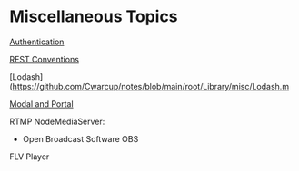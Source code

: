 # Miscellaneous Topics

[Authentication](https://github.com/Cwarcup/notes/blob/main/root/Library/misc/Authentication.md)

[REST Conventions](https://github.com/Cwarcup/notes/blob/main/root/Library/misc/REST-ful-conventions.md)

[Lodash](https://github.com/Cwarcup/notes/blob/main/root/Library/misc/Lodash.m

[Modal and Portal](https://github.com/Cwarcup/notes/blob/main/root/Library/misc/Modals.md)

RTMP NodeMediaServer: 
  - Open Broadcast Software OBS

FLV Player 